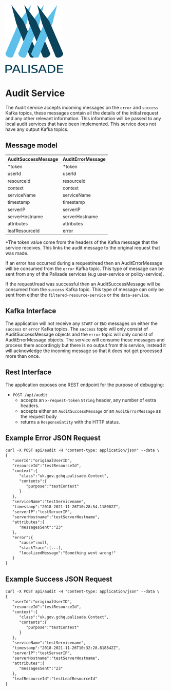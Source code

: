 <!---
Copyright 2018-2021 Crown Copyright

Licensed under the Apache License, Version 2.0 (the "License");
you may not use this file except in compliance with the License.
You may obtain a copy of the License at

  http://www.apache.org/licenses/LICENSE-2.0

Unless required by applicable law or agreed to in writing, software
distributed under the License is distributed on an "AS IS" BASIS,
WITHOUT WARRANTIES OR CONDITIONS OF ANY KIND, either express or implied.
See the License for the specific language governing permissions and
limitations under the License.
--->

# <img src="../logos/logo.svg" width="180">

# Audit Service

The Audit service accepts incoming messages on the `error` and `success` Kafka topics, these messages
contain all the details of the initial request and any other relevant information. This information
will be passed to any local audit services that have been implemented. This service does not have any
output Kafka topics.

## Message model

| AuditSuccessMessage | AuditErrorMessage | 
|:--------------------|:------------------|
| *token              | *token            |
| userId              | userId            | 
| resourceId          | resourceId        | 
| context             | context           | 
| serviceName         | serviceName       | 
| timestamp           | timestamp         | 
| serverIP            | serverIP          | 
| serverHostname      | serverHostname    |
| attributes          | attributes        |
| leafResourceId      | error             |

*The token value come from the headers of the Kafka message that the service receives. This links the
audit message to the original request that was made.

If an error has occurred during a request/read then an AuditErrorMessage will be consumed from
the `error` Kafka topic. This type of message can be sent from any of the Palisade services 
(e.g user-service or policy-service).

If the request/read was successful then an AuditSuccessMessage will be consumed from the `success`
Kafka topic. This type of message can only be sent from either the `filtered-resource-service` or
the `data-service`.

## Kafka Interface

The application will not receive any `START` or `END` messages on either the `success` or `error` Kafka topics.
The `success` topic will only consist of AuditSuccessMessage objects and the `error` topic will only consist of 
AuditErrorMessage objects. The service will consume these messages and process them accordingly but there is no
output from this service, instead it will acknowledge the incoming message so that it does not get processed more than
once.

## Rest Interface

The application exposes one REST endpoint for the purpose of debugging:
* `POST /api/audit`
  - accepts an `x-request-token` `String` header, any number of extra headers.
  - accepts either an `AuditSuccessMessage` or an `AuditErrorMessage` as the request body
  - returns a `ResponseEntity` with the HTTP status.
  
## Example Error JSON Request
```
curl -X POST api/audit -H "content-type: application/json" --data \
{
   "userId":"originalUserID",
   "resourceId":"testResourceId",
   "context":{
      "class":"uk.gov.gchq.palisade.Context",
      "contents":{
         "purpose":"testContext"
      }
   },
   "serviceName":"testServicename",
   "timestamp":"2018-2021-11-26T10:28:54.118082Z",
   "serverIP":"testServerIP",
   "serverHostname":"testServerHostname",
   "attributes":{
      "messagesSent":"23"
   },
   "error":{
      "cause":null,
      "stackTrace":[...],
      "localizedMessage":"Something went wrong!"
   }
}
```

## Example Success JSON Request
```
curl -X POST api/audit -H "content-type: application/json" --data \
{
   "userId":"originalUserID",
   "resourceId":"testResourceId",
   "context":{
      "class":"uk.gov.gchq.palisade.Context",
      "contents":{
         "purpose":"testContext"
      }
   },
   "serviceName":"testServicename",
   "timestamp":"2018-2021-11-26T10:32:28.818842Z",
   "serverIP":"testServerIP",
   "serverHostname":"testServerHostname",
   "attributes":{
      "messagesSent":"23"
   },
   "leafResourceId":"testLeafResourceId"
}
```
